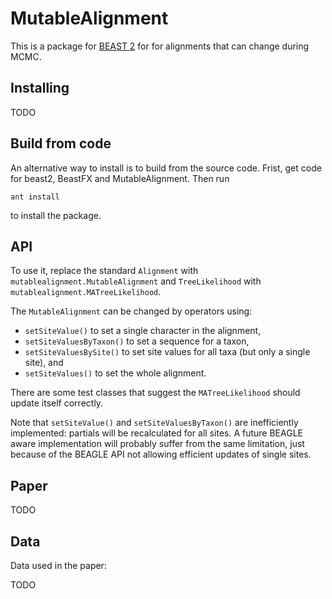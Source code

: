 # MutableAlignment

This is a package for [BEAST 2](http://beast2.org) for for alignments that can change during MCMC.


## Installing

TODO

## Build from code

An alternative way to install is to build from the source code. 
Frist, get code for beast2, BeastFX and MutableAlignment. Then run

```
ant install
```

to install the package.



## API

To use it, replace the standard `Alignment` with `mutablealignment.MutableAlignment` and `TreeLikelihood` with `mutablealignment.MATreeLikelihood`.

The `MutableAlignment` can be changed by operators using:

* `setSiteValue()` to set a single character in the alignment,
* `setSiteValuesByTaxon()` to set a sequence for a taxon,
* `setSiteValuesBySite()` to set site values for all taxa (but only a single site), and
* `setSiteValues()` to set the whole alignment.

There are some test classes that suggest the `MATreeLikelihood` should update itself correctly.

Note that `setSiteValue()` and `setSiteValuesByTaxon()` are inefficiently implemented: partials will be recalculated for all sites. A future BEAGLE aware implementation will probably suffer from the same limitation, just because of the BEAGLE API not allowing efficient updates of single sites.

## Paper

TODO

## Data

Data used in the paper:

TODO